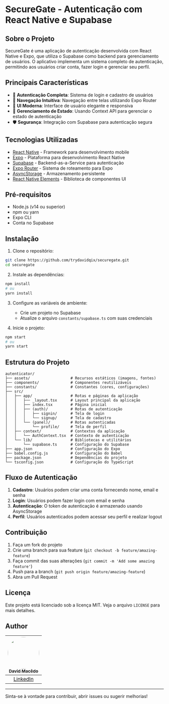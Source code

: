 # SecureGate - Autenticação com React Native e Supabase

## Sobre o Projeto

SecureGate é uma aplicação de autenticação desenvolvida com React Native e Expo, que utiliza o Supabase como backend para gerenciamento de usuários. O aplicativo implementa um sistema completo de autenticação, permitindo aos usuários criar conta, fazer login e gerenciar seu perfil.

## Principais Características

- 🔐 **Autenticação Completa**: Sistema de login e cadastro de usuários
- 📱 **Navegação Intuitiva**: Navegação entre telas utilizando Expo Router
- 🎨 **UI Moderna**: Interface de usuário elegante e responsiva
- 🔄 **Gerenciamento de Estado**: Usando Context API para gerenciar o estado de autenticação
- 🛡️ **Segurança**: Integração com Supabase para autenticação segura

## Tecnologias Utilizadas

- [React Native](https://reactnative.dev/) - Framework para desenvolvimento mobile
- [Expo](https://expo.dev/) - Plataforma para desenvolvimento React Native
- [Supabase](https://supabase.io/) - Backend-as-a-Service para autenticação
- [Expo Router](https://docs.expo.dev/routing/introduction/) - Sistema de roteamento para Expo
- [AsyncStorage](https://react-native-async-storage.github.io/async-storage/) - Armazenamento persistente
- [React Native Elements](https://reactnativeelements.com/) - Biblioteca de componentes UI

## Pré-requisitos

- Node.js (v14 ou superior)
- npm ou yarn
- Expo CLI
- Conta no Supabase

## Instalação

1. Clone o repositório:
```bash
git clone https://github.com/trydavidqix/securegate.git
cd securegate
```

2. Instale as dependências:
```bash
npm install
# ou
yarn install
```

3. Configure as variáveis de ambiente:
   - Crie um projeto no Supabase
   - Atualize o arquivo `constants/supabase.ts` com suas credenciais

4. Inicie o projeto:
```bash
npm start
# ou
yarn start
```

## Estrutura do Projeto

```
autenticator/
├── assets/                  # Recursos estáticos (imagens, fontes)
├── components/              # Componentes reutilizáveis
├── constants/               # Constantes (cores, configurações)
├── src/
│   ├── app/                 # Rotas e páginas da aplicação
│   │   ├── _layout.tsx      # Layout principal da aplicação
│   │   ├── index.tsx        # Página inicial
│   │   ├── (auth)/          # Rotas de autenticação
│   │   │   ├── signin/      # Tela de login
│   │   │   └── signup/      # Tela de cadastro
│   │   └── (panel)/         # Rotas autenticadas
│   │       └── profile/     # Tela de perfil
│   ├── context/             # Contextos da aplicação
│   │   └── AuthContext.tsx  # Contexto de autenticação
│   └── lib/                 # Bibliotecas e utilitários
│       └── supabase.ts      # Configuração do Supabase
├── app.json                 # Configuração do Expo
├── babel.config.js          # Configuração do Babel
├── package.json             # Dependências do projeto
└── tsconfig.json            # Configuração do TypeScript
```

## Fluxo de Autenticação

1. **Cadastro**: Usuários podem criar uma conta fornecendo nome, email e senha
2. **Login**: Usuários podem fazer login com email e senha
3. **Autenticação**: O token de autenticação é armazenado usando AsyncStorage
4. **Perfil**: Usuários autenticados podem acessar seu perfil e realizar logout

## Contribuição

1. Faça um fork do projeto
2. Crie uma branch para sua feature (`git checkout -b feature/amazing-feature`)
3. Faça commit das suas alterações (`git commit -m 'Add some amazing feature'`)
4. Push para a branch (`git push origin feature/amazing-feature`)
5. Abra um Pull Request

## Licença

Este projeto está licenciado sob a licença MIT. Veja o arquivo `LICENSE` para mais detalhes.


## Author

| [<img src="https://avatars.githubusercontent.com/u/193255351?s=400&u=fc9352baf3193df4491c0a07d9b8a40ea0a82e9f&v=4" width="100" style="border-radius: 50%;"><br><sub>David Macêdo</sub>](https://github.com/trydavidqix) |
| :---------------------------------------------------------------------------------------------------------------------------------------: |
| [LinkedIn](https://www.linkedin.com/in/trydavidqix/) |


---

Sinta-se à vontade para contribuir, abrir issues ou sugerir melhorias!
